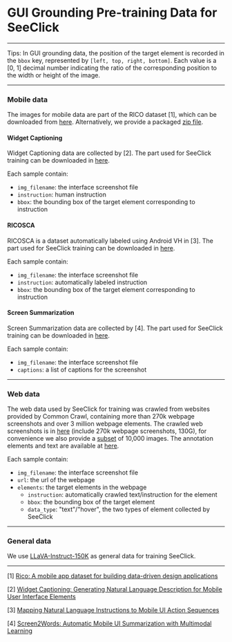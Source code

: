 # GUI Grounding Pre-training Data for SeeClick

***
Tips: In GUI grounding data, the position of the target element is recorded in the `bbox` key, represented by `[left, top, right, bottom]`. 
Each value is a [0, 1] decimal number indicating the ratio of the corresponding position to the width or height of the image.
***
### Mobile data

The images for mobile data are part of the RICO dataset [1], 
which can be downloaded from [here](http://www.interactionmining.org/). 
Alternatively, we provide a packaged [zip file](https://box.nju.edu.cn/f/7ae5e9bd4bf840d4add3/).

#### Widget Captioning
Widget Captioning data are collected by [2]. 
The part used for SeeClick training can be downloaded in [here](https://box.nju.edu.cn/f/4019422e045b480f8945/).

Each sample contain:
* `img_filename`: the interface screenshot file
* `instruction`: human instruction
* `bbox`: the bounding box of the target element corresponding to instruction

#### RICOSCA
RICOSCA is a dataset automatically labeled using Android VH in [3].
The part used for SeeClick training can be downloaded in [here](https://box.nju.edu.cn/f/1b54f3b4bf864775b78c/).

Each sample contain:
* `img_filename`: the interface screenshot file
* `instruction`: automatically labeled instruction
* `bbox`: the bounding box of the target element corresponding to instruction

#### Screen Summarization
Screen Summarization data are collected by [4].
The part used for SeeClick training can be downloaded in [here](https://box.nju.edu.cn/f/6bcf4c17ec1b49d2806b/).

Each sample contain:
* `img_filename`: the interface screenshot file
* `captions`: a list of captions for the screenshot

***
### Web data
The web data used by SeeClick for training was crawled from websites provided by Common Crawl, containing more than 270k webpage screenshots and over 3 million webpage elements.
The crawled web screenshots is in [here](https://box.nju.edu.cn/f/6a804cf190dd490a808f/) (include 270k webpage screenshots, 130G), for convenience we also provide a [subset]((https://box.nju.edu.cn/f/813897fc4edc440a9e12/)) of 10,000 images. The annotation elements and text are available at [here](https://box.nju.edu.cn/f/3b0f6ccb8bed476c8e39/).

Each sample contain:
* `img_filename`: the interface screenshot file
* `url`: the url of the webpage
* `elements`: the target elements in the webpage
  * `instruction`: automatically crawled text/instruction for the element
  * `bbox`: the bounding box of the target element
  * `data_type`: "text"/"hover", the two types of element collected by SeeClick

***
### General data
We use [LLaVA-Instruct-150K](https://llava-vl.github.io/) as general data for training SeeClick.

***
[1] [Rico: A mobile app dataset for building data-driven design applications](https://dl.acm.org/doi/pdf/10.1145/3126594.3126651)

[2] [Widget Captioning: Generating Natural Language Description for Mobile User Interface Elements](https://arxiv.org/pdf/2010.04295.pdf)

[3] [Mapping Natural Language Instructions to Mobile UI Action Sequences](https://arxiv.org/pdf/2005.03776)

[4] [Screen2Words: Automatic Mobile UI Summarization with Multimodal Learning](https://dl.acm.org/doi/pdf/10.1145/3472749.3474765)